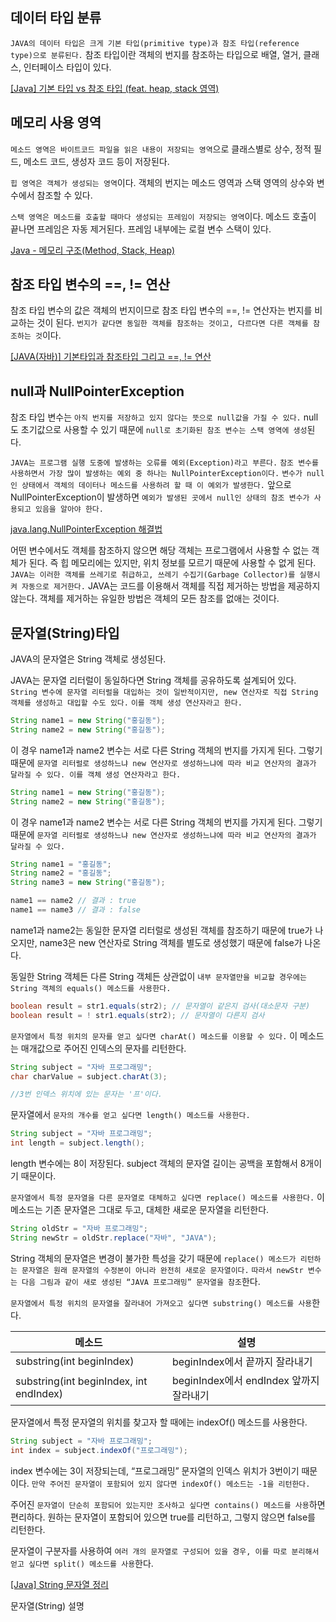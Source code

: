 ## 데이터 타입 분류

`JAVA의 데이터 타입은 크게 기본 타입(primitive type)과 참조 타입(reference type)으로 분류된다.` 참조 타입이란 객체의 번지를 참조하는 타입으로 배열, 열거, 클래스, 인터페이스 타입이 있다.

[[Java] 기본 타입 vs 참조 타입 (feat. heap, stack 영역)](https://week-year.tistory.com/141)

## 메모리 사용 영역

`메소드 영역은 바이트코드 파일을 읽은 내용이 저장되는 영역`으로 클래스별로 상수, 정적 필드, 메소드 코드, 생성자 코드 등이 저장된다.

`힙 영역은 객체가 생성되는 영역`이다. 객체의 번지는 메소드 영역과 스택 영역의 상수와 변수에서 참조할 수 있다.

`스택 영역은 메소드를 호출할 때마다 생성되는 프레임이 저장되는 영역`이다. 메소드 호출이 끝나면 프레임은 자동 제거된다. 프레임 내부에는 로컬 변수 스택이 있다. 

[Java - 메모리 구조(Method, Stack, Heap)](https://velog.io/@b2b2004/Java-%EB%A9%94%EB%AA%A8%EB%A6%AC-%EA%B5%AC%EC%A1%B0Method-Stack-Heap)

## 참조 타입 변수의 ==, != 연산

참조 타입 변수의 값은 객체의 번지이므로 참조 타입 변수의 ==, != 연산자는 번지를 비교하는 것이 된다. `번지가 같다면 동일한 객체를 참조하는 것이고, 다르다면 다른 객체를 참조하는 것`이다.

[[JAVA(자바)] 기본타입과 참조타입 그리고 ==, != 연산](https://chobo24.tistory.com/entry/JAVA%EC%9E%90%EB%B0%94-%EA%B8%B0%EB%B3%B8%ED%83%80%EC%9E%85%EA%B3%BC-%EC%B0%B8%EC%A1%B0%ED%83%80%EC%9E%85-%EA%B7%B8%EB%A6%AC%EA%B3%A0-%EC%97%B0%EC%82%B0)

## null과 NullPointerException

참조 타입 변수는 `아직 번지를 저장하고 있지 않다는 뜻으로 null값을 가질 수 있다.` null도 초기값으로 사용할 수 있기 때문에 `null로 초기화된 참조 변수는 스택 영역에 생성`된다.

`JAVA는 프로그램 실행 도중에 발생하는 오류를 예외(Exception)라고 부른다.` `참조 변수를 사용하면서 가장 많이 발생하는 예외 중 하나는 NullPointerException이다.` `변수가 null인 상태에서 객체의 데이터나 메소드를 사용하려 할 때 이 예외가 발생한다.` 앞으로 NullPointerException이 발생하면 `예외가 발생된 곳에서 null인 상태의 참조 변수가 사용되고 있음을 알아야 한다.`

[java.lang.NullPointerException 해결법](https://devlearn.tistory.com/19)

어떤 변수에서도 객체를 참조하지 않으면 해당 객체는 프로그램에서 사용할 수 없는 객체가 된다. 즉 힙 메모리에는 있지만, 위치 정보를 모르기 때문에 사용할 수 없게 된다. `JAVA는 이러한 객체를 쓰레기로 취급하고, 쓰레기 수집기(Garbage Collector)를 실행시켜 자동으로 제거한다.` JAVA는 코드를 이용해서 객체를 직접 제거하는 방법을 제공하지 않는다. 객체를 제거하는 유일한 방법은 객체의 모든 참조를 없애는 것이다.

## 문자열(String)타입

JAVA의 문자열은 String 객체로 생성된다. 

JAVA는 문자열 리터럴이 동일하다면 String 객체를 공유하도록 설계되어 있다. `String 변수에 문자열 리터럴을 대입하는 것이 일반적이지만, new 연산자로 직접 String 객체를 생성하고 대입할 수도 있다.` `이를 객체 생성 연산자라고 한다.`
```java
String name1 = new String("홍길동"); 
String name2 = new String("홍길동"); 
```

이 경우 name1과 name2 변수는 서로 다른 String 객체의 번지를 가지게 된다. 그렇기 때문에 `문자열 리터럴로 생성하느냐 new 연산자로 생성하느냐에 따라 비교 연산자의 결과가 달라질 수 있다. 이를 객체 생성 연산자라고 한다.`
```java
String name1 = new String("홍길동"); 
String name2 = new String("홍길동"); 
```

이 경우 name1과 name2 변수는 서로 다른 String 객체의 번지를 가지게 된다. 그렇기 때문에 `문자열 리터럴로 생성하느냐 new 연산자로 생성하느냐에 따라 비교 연산자의 결과가 달라질 수 있다.`
```java
String name1 = "홍길동"; 
String name2 = "홍길동";
String name3 = new String("홍길동");

name1 == name2 // 결과 : true
name1 == name3 // 결과 : false  
```

name1과 name2는 동일한 문자열 리터럴로 생성된 객체를 참조하기 때문에 true가 나오지만, name3은 new 연산자로 String 객체를 별도로 생성했기 때문에 false가 나온다.

동일한 String 객체든 다른 String 객체든 상관없이 `내부 문자열만을 비교할 경우에는 String 객체의 equals() 메소드를 사용한다.`

```java
boolean result = str1.equals(str2); // 문자열이 같은지 검사(대소문자 구분)
boolean result = ! str1.equals(str2); // 문자열이 다른지 검사
```

`문자열에서 특정 위치의 문자를 얻고 싶다면 charAt() 메소드를 이용할 수 있다.` 이 메소드는 매개값으로 주어진 인덱스의 문자를 리턴한다.

```java
String subject = "자바 프로그래밍";
char charValue = subject.charAt(3);

//3번 인덱스 위치에 있는 문자는 '프'이다.
```

문자열에서 `문자의 개수를 얻고 싶다면 length() 메소드를 사용한다.`

```java
String subject = "자바 프로그래밍";
int length = subject.length();
```
length 변수에는 8이 저장된다. subject 객체의 문자열 길이는 공백을 포함해서 8개이기 때문이다.

`문자열에서 특정 문자열을 다른 문자열로 대체하고 싶다면 replace() 메소드를 사용한다.` 이 메소드는 기존 문자열은 그대로 두고, 대체한 새로운 문자열을 리턴한다.

```java
String oldStr = "자바 프로그래밍";
String newStr = oldStr.replace("자바", "JAVA");
```
String 객체의 문자열은 변경이 불가한 특성을 갖기 때문에 `replace() 메소드가 리턴하는 문자열은 원래 문자열의 수정본이 아니라 완전히 새로운 문자열이다.` `따라서 newStr 변수는 다음 그림과 같이 새로 생성된 “JAVA 프로그래밍” 문자열을 참조`한다.

`문자열에서 특정 위치의 문자열을 잘라내어 가져오고 싶다면 substring() 메소드를 사용`한다.

| 메소드 | 설명 |
| --- | --- |
| substring(int beginIndex) | beginIndex에서 끝까지 잘라내기 |
| substring(int beginIndex, int endIndex) | beginIndex에서 endIndex 앞까지 잘라내기 |

문자열에서 특정 문자열의 위치를 찾고자 할 때에는 indexOf() 메소드를 사용한다. 

```java
String subject = "자바 프로그래밍";
int index = subject.indexOf("프로그래밍");
```
index 변수에는 3이 저장되는데, “프로그래밍” 문자열의 인덱스 위치가 3번이기 때문이다. `만약 주어진 문자열이 포함되어 있지 않다면 indexOf() 메소드는 -1을 리턴한다.`

주어진 `문자열이 단순히 포함되어 있는지만 조사하고 싶다면 contains() 메소드를 사용`하면 편리하다. 원하는 문자열이 포함되어 있으면 true를 리턴하고, 그렇지 않으면 false를 리턴한다.

문자열이 구분자를 사용하여 `여러 개의 문자열로 구성되어 있을 경우, 이를 따로 분리해서 얻고 싶다면 split() 메소드를 사용`한다.

[[Java] String 문자열 정리](https://pongic.tistory.com/9)

문자열(String) 설명